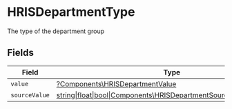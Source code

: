 # HRISDepartmentType

The type of the department group


## Fields

| Field                                                                                                                      | Type                                                                                                                       | Required                                                                                                                   | Description                                                                                                                | Example                                                                                                                    |
| -------------------------------------------------------------------------------------------------------------------------- | -------------------------------------------------------------------------------------------------------------------------- | -------------------------------------------------------------------------------------------------------------------------- | -------------------------------------------------------------------------------------------------------------------------- | -------------------------------------------------------------------------------------------------------------------------- |
| `value`                                                                                                                    | [?Components\HRISDepartmentValue](../../Models/Components/HRISDepartmentValue.md)                                          | :heavy_minus_sign:                                                                                                         | N/A                                                                                                                        | department                                                                                                                 |
| `sourceValue`                                                                                                              | [string\|float\|bool\|Components\HRISDepartmentSourceValue4\|array\|null](../../Models/Components/HRISDepartmentSourceValue.md) | :heavy_minus_sign:                                                                                                         | N/A                                                                                                                        |                                                                                                                            |